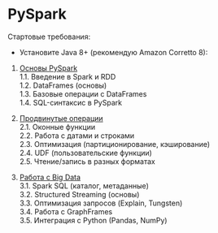 # PySpark

Стартовые требования:
- Установите Java 8+ (рекомендую Amazon Corretto 8):

1. [Основы PySpark](https://github.com/AnatolyKuzmin/PySpark/blob/main/1_Основы_PySpark.ipynb)  
1.1. Введение в Spark и RDD  
1.2. DataFrames (основы)  
1.3. Базовые операции с DataFrames  
1.4. SQL-синтаксис в PySpark  

2. [Продвинутые операции](https://github.com/AnatolyKuzmin/PySpark/blob/main/2_Продвинутые_операции.ipynb)  
2.1. Оконные функции  
2.2. Работа с датами и строками  
2.3. Оптимизация (партиционирование, кэширование)  
2.4. UDF (пользовательские функции)  
2.5. Чтение/запись в разных форматах  

3. [Работа с Big Data](https://github.com/AnatolyKuzmin/PySpark/blob/main/3_Работа_с_Big_Data.ipynb)  
3.1. Spark SQL (каталог, метаданные)  
3.2. Structured Streaming (основы)  
3.3. Оптимизация запросов (Explain, Tungsten)  
3.4. Работа с GraphFrames  
3.5. Интеграция с Python (Pandas, NumPy)  